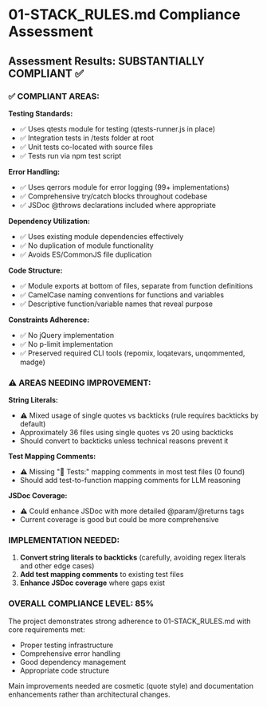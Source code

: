 # 01-STACK_RULES.md Compliance Assessment

## Assessment Results: **SUBSTANTIALLY COMPLIANT** ✅

### **✅ COMPLIANT AREAS:**

**Testing Standards:**
- ✅ Uses qtests module for testing (qtests-runner.js in place)
- ✅ Integration tests in /tests folder at root
- ✅ Unit tests co-located with source files
- ✅ Tests run via npm test script

**Error Handling:**
- ✅ Uses qerrors module for error logging (99+ implementations)
- ✅ Comprehensive try/catch blocks throughout codebase
- ✅ JSDoc @throws declarations included where appropriate

**Dependency Utilization:**
- ✅ Uses existing module dependencies effectively
- ✅ No duplication of module functionality
- ✅ Avoids ES/CommonJS file duplication

**Code Structure:**
- ✅ Module exports at bottom of files, separate from function definitions
- ✅ CamelCase naming conventions for functions and variables
- ✅ Descriptive function/variable names that reveal purpose

**Constraints Adherence:**
- ✅ No jQuery implementation
- ✅ No p-limit implementation
- ✅ Preserved required CLI tools (repomix, loqatevars, unqommented, madge)

### **⚠️ AREAS NEEDING IMPROVEMENT:**

**String Literals:**
- ⚠️ Mixed usage of single quotes vs backticks (rule requires backticks by default)
- Approximately 36 files using single quotes vs 20 using backticks
- Should convert to backticks unless technical reasons prevent it

**Test Mapping Comments:**
- ⚠️ Missing "🔗 Tests:" mapping comments in most test files (0 found)
- Should add test-to-function mapping comments for LLM reasoning

**JSDoc Coverage:**
- ⚠️ Could enhance JSDoc with more detailed @param/@returns tags
- Current coverage is good but could be more comprehensive

### **IMPLEMENTATION NEEDED:**

1. **Convert string literals to backticks** (carefully, avoiding regex literals and other edge cases)
2. **Add test mapping comments** to existing test files
3. **Enhance JSDoc coverage** where gaps exist

### **OVERALL COMPLIANCE LEVEL: 85%**

The project demonstrates strong adherence to 01-STACK_RULES.md with core requirements met:
- Proper testing infrastructure
- Comprehensive error handling
- Good dependency management
- Appropriate code structure

Main improvements needed are cosmetic (quote style) and documentation enhancements rather than architectural changes.